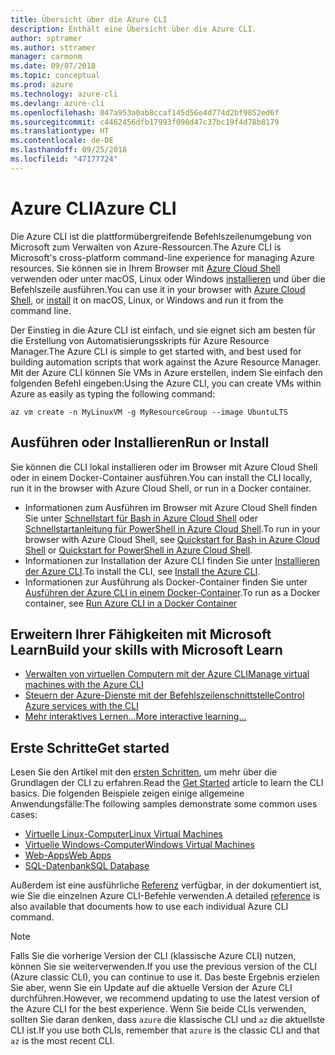 ```yaml
---
title: Übersicht über die Azure CLI
description: Enthält eine Übersicht über die Azure CLI.
author: sptramer
ms.author: sttramer
manager: carmonm
ms.date: 09/07/2018
ms.topic: conceptual
ms.prod: azure
ms.technology: azure-cli
ms.devlang: azure-cli
ms.openlocfilehash: 047a953a0ab8ccaf145d56e4d774d2bf9852ed6f
ms.sourcegitcommit: c4462456dfb17993f098d47c37bc19f4d78b8179
ms.translationtype: HT
ms.contentlocale: de-DE
ms.lasthandoff: 09/25/2018
ms.locfileid: "47177724"
---
```

# <a name="azure-cli"></a><span data-ttu-id="8416f-103">Azure CLI</span><span class="sxs-lookup"><span data-stu-id="8416f-103">Azure CLI</span></span>

<span data-ttu-id="8416f-104">Die Azure CLI ist die plattformübergreifende Befehlszeilenumgebung von Microsoft zum Verwalten von Azure-Ressourcen.</span><span class="sxs-lookup"><span data-stu-id="8416f-104">The Azure CLI is Microsoft's cross-platform command-line experience for managing Azure resources.</span></span>
<span data-ttu-id="8416f-105">Sie können sie in Ihrem Browser mit [Azure Cloud Shell](/azure/cloud-shell/overview) verwenden oder unter macOS, Linux oder Windows [installieren](install-azure-cli.md) und über die Befehlszeile ausführen.</span><span class="sxs-lookup"><span data-stu-id="8416f-105">You can use it in your browser with [Azure Cloud Shell](/azure/cloud-shell/overview), or [install](install-azure-cli.md) it on macOS, Linux, or Windows and run it from the command line.</span></span>

<span data-ttu-id="8416f-106">Der Einstieg in die Azure CLI ist einfach, und sie eignet sich am besten für die Erstellung von Automatisierungsskripts für Azure Resource Manager.</span><span class="sxs-lookup"><span data-stu-id="8416f-106">The Azure CLI is simple to get started with, and best used for building automation scripts that work against the Azure Resource Manager.</span></span> <span data-ttu-id="8416f-107">Mit der Azure CLI können Sie VMs in Azure erstellen, indem Sie einfach den folgenden Befehl eingeben:</span><span class="sxs-lookup"><span data-stu-id="8416f-107">Using the Azure CLI, you can create VMs within Azure as easily as typing the following command:</span></span>

```azurecli-interactive
az vm create -n MyLinuxVM -g MyResourceGroup --image UbuntuLTS
```

## <a name="run-or-install"></a><span data-ttu-id="8416f-108">Ausführen oder Installieren</span><span class="sxs-lookup"><span data-stu-id="8416f-108">Run or Install</span></span>

<span data-ttu-id="8416f-109">Sie können die CLI lokal installieren oder im Browser mit Azure Cloud Shell oder in einem Docker-Container ausführen.</span><span class="sxs-lookup"><span data-stu-id="8416f-109">You can install the CLI locally, run it in the browser with Azure Cloud Shell, or run in a Docker container.</span></span>

* <span data-ttu-id="8416f-110">Informationen zum Ausführen im Browser mit Azure Cloud Shell finden Sie unter [Schnellstart für Bash in Azure Cloud Shell](/azure/cloud-shell/quickstart) oder [Schnellstartanleitung für PowerShell in Azure Cloud Shell](/azure/cloud-shell/quickstart-powershell).</span><span class="sxs-lookup"><span data-stu-id="8416f-110">To run in your browser with Azure Cloud Shell, see [Quickstart for Bash in Azure Cloud Shell](/azure/cloud-shell/quickstart) or [Quickstart for PowerShell in Azure Cloud Shell](/azure/cloud-shell/quickstart-powershell).</span></span>
* <span data-ttu-id="8416f-111">Informationen zur Installation der Azure CLI finden Sie unter [Installieren der Azure CLI](install-azure-cli.md).</span><span class="sxs-lookup"><span data-stu-id="8416f-111">To install the CLI, see [Install the Azure CLI](install-azure-cli.md).</span></span>
* <span data-ttu-id="8416f-112">Informationen zur Ausführung als Docker-Container finden Sie unter [Ausführen der Azure CLI in einem Docker-Container](run-azure-cli-docker.md).</span><span class="sxs-lookup"><span data-stu-id="8416f-112">To run as a Docker container, see [Run Azure CLI in a Docker Container](run-azure-cli-docker.md)</span></span>

## <a name="build-your-skills-with-microsoft-learn"></a><span data-ttu-id="8416f-113">Erweitern Ihrer Fähigkeiten mit Microsoft Learn</span><span class="sxs-lookup"><span data-stu-id="8416f-113">Build your skills with Microsoft Learn</span></span>

- [<span data-ttu-id="8416f-114">Verwalten von virtuellen Computern mit der Azure CLI</span><span class="sxs-lookup"><span data-stu-id="8416f-114">Manage virtual machines with the Azure CLI</span></span>](/learn/modules/manage-virtual-machines-with-azure-cli/)
- [<span data-ttu-id="8416f-115">Steuern der Azure-Dienste mit der Befehlszeilenschnittstelle</span><span class="sxs-lookup"><span data-stu-id="8416f-115">Control Azure services with the CLI</span></span>](/learn/modules/control-azure-services-with-cli/)
- [<span data-ttu-id="8416f-116">Mehr interaktives Lernen...</span><span class="sxs-lookup"><span data-stu-id="8416f-116">More interactive learning...</span></span>](/learn/browse/?products=azure-clis)

## <a name="get-started"></a><span data-ttu-id="8416f-117">Erste Schritte</span><span class="sxs-lookup"><span data-stu-id="8416f-117">Get started</span></span>

<span data-ttu-id="8416f-118">Lesen Sie den Artikel mit den [ersten Schritten](get-started-with-azure-cli.md), um mehr über die Grundlagen der CLI zu erfahren.</span><span class="sxs-lookup"><span data-stu-id="8416f-118">Read the [Get Started](get-started-with-azure-cli.md) article to learn the CLI basics.</span></span> <span data-ttu-id="8416f-119">Die folgenden Beispiele zeigen einige allgemeine Anwendungsfälle:</span><span class="sxs-lookup"><span data-stu-id="8416f-119">The following samples demonstrate some common uses cases:</span></span>

- [<span data-ttu-id="8416f-120">Virtuelle Linux-Computer</span><span class="sxs-lookup"><span data-stu-id="8416f-120">Linux Virtual Machines</span></span>](/azure/virtual-machines/virtual-machines-linux-cli-samples?toc=%2fcli%2fazure%2ftoc.json&bc=%2fcli%2fazure%2fbreadcrumb%2ftoc.json)
- [<span data-ttu-id="8416f-121">Virtuelle Windows-Computer</span><span class="sxs-lookup"><span data-stu-id="8416f-121">Windows Virtual Machines</span></span>](/azure/virtual-machines/virtual-machines-windows-cli-samples?toc=%2fcli%2fazure%2ftoc.json&bc=%2fcli%2fazure%2fbreadcrumb%2ftoc.json)
- [<span data-ttu-id="8416f-122">Web-Apps</span><span class="sxs-lookup"><span data-stu-id="8416f-122">Web Apps</span></span>](/azure/app-service-web/app-service-cli-samples?toc=%2fcli%2fazure%2ftoc.json&bc=%2fcli%2fazure%2fbreadcrumb%2ftoc.json)
- [<span data-ttu-id="8416f-123">SQL-Datenbank</span><span class="sxs-lookup"><span data-stu-id="8416f-123">SQL Database</span></span>](/azure/sql-database/sql-database-cli-samples?toc=%2fcli%2fazure%2ftoc.json&bc=%2fcli%2fazure%2fbreadcrumb%2ftoc.json)

<span data-ttu-id="8416f-124">Außerdem ist eine ausführliche [Referenz](/cli/azure/reference-index) verfügbar, in der dokumentiert ist, wie Sie die einzelnen Azure CLI-Befehle verwenden.</span><span class="sxs-lookup"><span data-stu-id="8416f-124">A detailed [reference](/cli/azure/reference-index) is also available that documents how to use each individual Azure CLI command.</span></span>

> [!NOTE]
> <span data-ttu-id="8416f-125">Falls Sie die vorherige Version der CLI (klassische Azure CLI) nutzen, können Sie sie weiterverwenden.</span><span class="sxs-lookup"><span data-stu-id="8416f-125">If you use the previous version of the CLI (Azure classic CLI), you can continue to use it.</span></span>
> <span data-ttu-id="8416f-126">Das beste Ergebnis erzielen Sie aber, wenn Sie ein Update auf die aktuelle Version der Azure CLI durchführen.</span><span class="sxs-lookup"><span data-stu-id="8416f-126">However, we recommend updating to use the latest version of the Azure CLI for the best experience.</span></span>
> <span data-ttu-id="8416f-127">Wenn Sie beide CLIs verwenden, sollten Sie daran denken, dass `azure` die klassische CLI und `az` die aktuellste CLI ist.</span><span class="sxs-lookup"><span data-stu-id="8416f-127">If you use both CLIs, remember that `azure` is the classic CLI and that `az` is the most recent CLI.</span></span>
